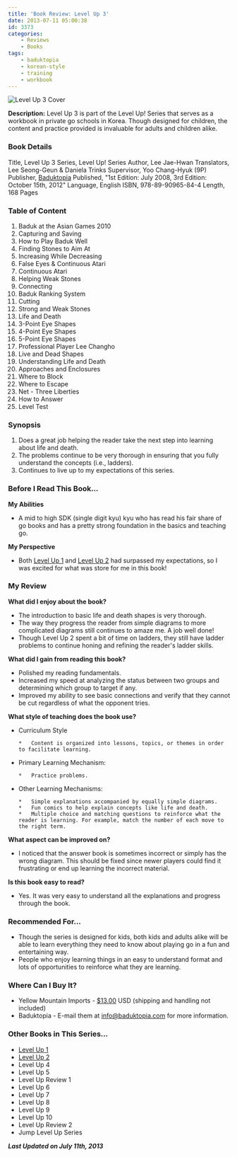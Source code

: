 ```yaml
---
title: 'Book Review: Level Up 3'
date: 2013-07-11 05:00:38
id: 3373
categories:
	- Reviews
	- Books
tags:
	- baduktopia
	- korean-style
	- training
	- workbook
---
```


![Level Up 3 Cover](/images/2013/07/levelup3cover.jpg)

**Description:** Level Up 3 is part of the Level Up! Series that serves as a workbook in private go schools in Korea. Though designed for children, the content and practice provided is invaluable for adults and children alike.

<!--more-->

### Book Details

Title, Level Up 3
Series, Level Up! Series
Author, Lee Jae-Hwan
Translators, Lee Seong-Geun &amp; Daniela Trinks
Supervisor, Yoo Chang-Hyuk (9P)
Publisher, [Baduktopia](http://www.baduktopia.com)
Published, "1st Edition: July 2008, 3rd Edition: October 15th, 2012"
Language, English
ISBN, 978-89-90965-84-4
Length, 168 Pages

### Table of Content

1.  Baduk at the Asian Games 2010
2.  Capturing and Saving
3.  How to Play Baduk Well
4.  Finding Stones to Aim At
5.  Increasing While Decreasing
6.  False Eyes &amp; Continuous Atari
7.  Continuous Atari
8.  Helping Weak Stones
9.  Connecting
10.  Baduk Ranking System
11.  Cutting
12.  Strong and Weak Stones
13.  Life and Death
14.  3-Point Eye Shapes
15.  4-Point Eye Shapes
16.  5-Point Eye Shapes
17.  Professional Player Lee Changho
18.  Live and Dead Shapes
19.  Understanding Life and Death
20.  Approaches and Enclosures
21.  Where to Block
22.  Where to Escape
23.  Net - Three Liberties
24.  How to Answer
25.  Level Test

### Synopsis

1.  Does a great job helping the reader take the next step into learning about life and death.
2.  The problems continue to be very thorough in ensuring that you fully understand the concepts (i.e., ladders).
3.  Continues to live up to my expectations of this series.

### Before I Read This Book...

**My Abilities**

*   A mid to high SDK (single digit kyu) kyu who has read his fair share of go books and has a pretty strong foundation in the basics and teaching go.

**My Perspective**

*   Both [Level Up 1](http://www.bengozen.com/book-review-level-up-1/ "Book Review: Level Up 1") and [Level Up 2](http://www.bengozen.com/book-review-level-up-vol-2/ "Book Review: Level Up 2") had surpassed my expectations, so I was excited for what was store for me in this book!


### My Review

**What did I enjoy about the book?**

*   The introduction to basic life and death shapes is very thorough.
*   The way they progress the reader from simple diagrams to more complicated diagrams still continues to amaze me. A job well done!
*   Though Level Up 2 spent a bit of time on ladders, they still have ladder problems to continue honing and refining the reader's ladder skills.

**What did I gain from reading this book?**

*   Polished my reading fundamentals.
*   Increased my speed at analyzing the status between two groups and determining which group to target if any.
*   Improved my ability to see basic connections and verify that they cannot be cut regardless of what the opponent tries.

**What style of teaching does the book use?**

*   Curriculum Style

		*   Content is organized into lessons, topics, or themes in order to facilitate learning.

*   Primary Learning Mechanism:

		*   Practice problems.

*   Other Learning Mechanisms:

		*   Simple explanations accompanied by equally simple diagrams.
		*   Fun comics to help explain concepts like life and death.
		*   Multiple choice and matching questions to reinforce what the reader is learning. For example, match the number of each move to the right term.

**What aspect can be improved on?**

*   I noticed that the answer book is sometimes incorrect or simply has the wrong diagram. This should be fixed since newer players could find it frustrating or end up learning the incorrect material.

**Is this book easy to read?**

*   Yes. It was very easy to understand all the explanations and progress through the book.

### Recommended For...

*   Though the series is designed for kids, both kids and adults alike will be able to learn everything they need to know about playing go in a fun and entertaining way.
*   People who enjoy learning things in an easy to understand format and lots of opportunities to reinforce what they are learning.

### Where Can I Buy It?

*   Yellow Mountain Imports - [$13.00](http://www.ymimports.com/p-788-level-up-3-26-24-kyu.aspx "Yellow Mountain Import Purchase Link") USD (shipping and handling not included)
*   Baduktopia - E-mail them at info@baduktopia.com for more information.

### Other Books in This Series...

*   [Level Up 1](http://www.bengozen.com/book-review-level-up-1/ "Book Review: Level Up 1")
*   [Level Up 2](http://www.bengozen.com/book-review-level-up-vol-2/ "Book Review: Level Up 2")
*   Level Up 4
*   Level Up 5
*   Level Up Review 1
*   Level Up 6
*   Level Up 7
*   Level Up 8
*   Level Up 9
*   Level Up 10
*   Level Up Review 2
*   Jump Level Up Series

_**Last Updated on July 11th, 2013**_
